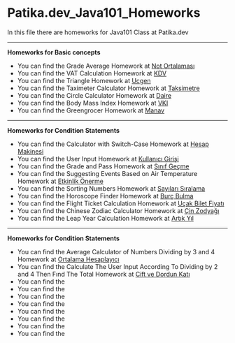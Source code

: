 # Patika.dev_Java101_Homeworks

In this file there are homeworks for Java101 Class at Patika.dev

---

**Homeworks for Basic concepts**

* You can find the Grade Average Homework at [Not Ortalaması](src/temelKavramlarUygulamalari/notOrtalamasiProgrami.java)
* You can find the VAT Calculation Homework at [KDV](src/temelKavramlarUygulamalari/kdvTutarHesaplayanProgrami.java)
* You can find the Triangle Homework at [Ucgen](src/temelKavramlarUygulamalari/ucgenHesaplama.java)
* You can find the Taximeter Calculator Homework at [Taksimetre](src/temelKavramlarUygulamalari/taksimetreHesaplama.java)
* You can find the Circle Calculator Homework at [Daire](src/temelKavramlarUygulamalari/daireHesaplama.java)
* You can find the Body Mass Index Homework at [VKI](src/temelKavramlarUygulamalari/vucutKitleIndeks.java)
* You can find the Greengrocer Homework at [Manav](src/temelKavramlarUygulamalari/manavKasa.java)

---

**Homeworks for Condition Statements**

* You can find the Calculator with Switch-Case Homework at [Hesap Makinesi](src/kosulIfadeleriUygulamalari/hesapMakinesi_switchCase.java)
* You can find the User Input Homework at [Kullanıcı Girişi](src/kosulIfadeleriUygulamalari/kullaniciGirisi.java)
* You can find the Grade and Pass Homework at [Sınıf Geçme](src/kosulIfadeleriUygulamalari/sinifGecmeKontrolu.java)
* You can find the Suggesting Events Based on Air Temperature Homework at [Etkinlik Önerme](src/kosulIfadeleriUygulamalari/etkinlikOnerme.java)
* You can find the Sorting Numbers Homework at [Sayıları Sıralama](src/kosulIfadeleriUygulamalari/sayiSiralama.java)
* You can find the Horoscope Finder Homework at [Burç Bulma](src/kosulIfadeleriUygulamalari/burcBulma_ifelse.java)
* You can find the Flight Ticket Calculation Homework at [Uçak Bilet Fiyatı](src/kosulIfadeleriUygulamalari/ucakBileti.java)
* You can find the Chinese Zodiac Calculator Homework at [Çin Zodyağı](src/kosulIfadeleriUygulamalari/cinZodyagi.java)
* You can find the Leap Year Calculation Homework at [Artık Yıl](src/kosulIfadeleriUygulamalari/artikYil.java)

---

**Homeworks for Condition Statements**

* You can find the Average Calculator of Numbers Dividing by 3 and 4 Homework at [Ortalama Hesaplayıcı](src/dongulerUygulamalari/bolmeveortalama.java)
* You can find the Calculate The User Input According To Dividing by 2 and 4 Then Fınd The Total Homework at [Cift ve Dordun Katı](src/dongulerUygulamalari/ciftvedordunkati.java)
* You can find the []()
* You can find the []()
* You can find the []()
* You can find the []()
* You can find the []()
* You can find the []()
* You can find the []()
* You can find the []()
